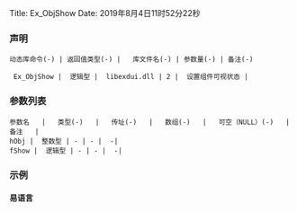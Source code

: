 Title: Ex_ObjShow
Date: 2019年8月4日11时52分22秒

### 声明


```table
动态库命令(-) | 返回值类型(-) |   库文件名(-) | 参数量(-) | 备注(-)

 Ex_ObjShow |  逻辑型 |  libexdui.dll | 2 |  设置组件可视状态 | 
```


### 参数列表

```table
参数名   |   类型(-)   |   传址(-)   |   数组(-)   |   可空（NULL）(-)   |   备注   |
hObj |  整数型 | - | - |  -| 
fShow |  逻辑型 | - | - |  -| 
```




### 示例
#### 易语言
```c

```